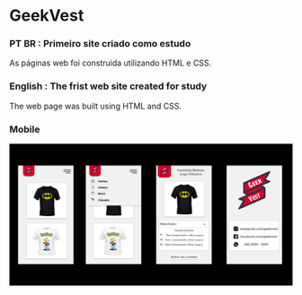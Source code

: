 # GeekVest
### PT BR : Primeiro site criado como estudo
As páginas web foi construida utilizando HTML e CSS.
 
### English : The frist web site created for study
The web page was built using HTML and CSS.


### Mobile
![GeekVest](Mobile.jpg)

